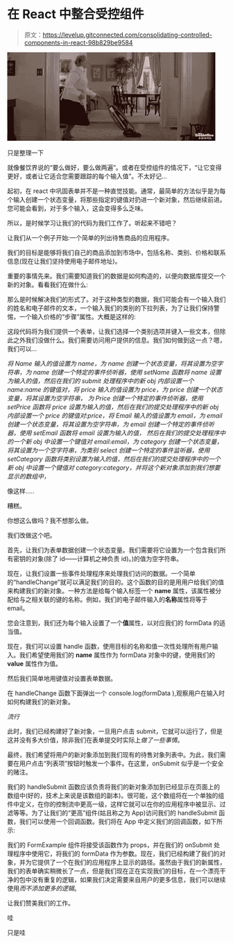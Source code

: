 # 在 React 中整合受控组件

> 原文：<https://levelup.gitconnected.com/consolidating-controlled-components-in-react-98b829be9584>

![](img/b4effe42c110a186b413bd5691a41ef6.png)

只是整理一下

就像餐饮界说的“要么做好，要么做两遍”。或者在受控组件的情况下，“让它变得更好，或者让它适合您需要跟踪的每个输入值”。不太好记…

起初，在 react 中巩固表单并不是一种直觉技能。通常，最简单的方法似乎是为每个输入创建一个状态变量，将那些指定的键值对扔进一个新对象，然后继续前进。您可能会看到，对于多个输入，这会变得多么乏味。

所以，是时候学习让我们的代码为我们工作了。听起来不错吧？

让我们从一个例子开始:一个简单的列出待售商品的应用程序。

我们的目标是能够将我们自己的商品添加到市场中，包括名称、类别、价格和联系信息(现在让我们坚持使用电子邮件地址)。

重要的事情先来。我们需要知道我们的数据是如何构造的，以便向数据库提交一个新的对象。看看我们在做什么:

那么是时候解决我们的形式了。对于这种类型的数据，我们可能会有一个输入我们的姓名和电子邮件的文本，一个输入我们的类别的下拉列表，为了让我们保持警惕，一个输入价格的“步骤”属性。大概是这样的:

这段代码将为我们提供一个表单，让我们选择一个类别选项并键入一些文本，但除此之外我们没做什么。我们需要访问用户提供的信息。我们如何做到这一点？嗯，我们可以…

*将 Name 输入的值设置为 name，为 name 创建一个状态变量，将其设置为空字符串，为 name 创建一个特定的事件侦听器，使用 setName 函数将 name 设置为输入的值，然后在我们的 submit 处理程序中的新 obj 内部设置一个 name:name 的键值对，将 price 输入的值设置为 price，为 price 创建一个状态变量，将其设置为空字符串， 为 Price 创建一个特定的事件侦听器，使用 setPrice 函数将 price 设置为输入的值，然后在我们的提交处理程序中的新 obj 内部设置一个 price 的键值对:price，将 Email 输入的值设置为 email，为 email 创建一个状态变量，将其设置为空字符串，为 email 创建一个特定的事件侦听器，使用 setEmail 函数将 email 设置为输入的值， 然后在我们的提交处理程序中的一个新 obj 中设置一个键值对 email:email，为 category 创建一个状态变量，将其设置为一个空字符串，为类别 select 创建一个特定的事件监听器，使用 setCategory 函数将类别设置为输入的值，然后在我们的提交处理程序中的一个新 obj 中设置一个键值对 category:category，并将这个新对象添加到我们想要显示的数组中，*

像这样…..

糟糕。

你想这么做吗？我不想那么做。

我们改做这个吧。

首先，让我们为表单数据创建一个状态变量。我们需要将它设置为一个包含我们所有密钥的对象(除了 id——计算机之神负责 id)。)的值为空字符串。

现在，让我们设置一些事件处理程序来处理我们访问的数据。一个简单的“handleChange”就可以满足我们的目的。这个函数的目的是用用户给我们的值来构建我们的新对象。一种方法是给每个输入标签一个 **name** 属性，该属性被分配给与之相关联的键的名称。例如，我们的电子邮件输入的**名称**属性将等于 email。

您会注意到，我们还为每个输入设置了一个**值**属性，以对应我们的 formData 的适当值。

现在，我们可以设置 handle 函数，使用目标的名称和值一次性处理所有用户输入。我们希望使用我们的 **name** 属性作为 formData 对象中的键，使用我们的 **value** 属性作为值。

然后我们简单地用键值对设置表单数据。

在 handleChange 函数下面弹出一个 console.log(formData ),观察用户在输入时如何构建我们的新对象。

*流行*

此时，我们已经构建好了新对象，一旦用户点击 submit，它就可以运行了，但是这并没有多大价值，除非我们在表单提交时实际上*做了一些事情*。

最终，我们希望将用户的新对象添加到我们现有的待售对象列表中。为此，我们需要在用户点击“列表项”按钮时触发一个事件。在这里，onSubmit 似乎是一个安全的赌注。

我们的 handleSubmit 函数应该负责将我们的新对象添加到已经显示在页面上的数组中(好的，技术上来说是该数组的副本)。很可能，这个数组将在一个单独的组件中定义，在你的控制流中更高一级，这样它就可以在你的应用程序中被显示、过滤等等。为了让我们的“更高”组件(姑且称之为 App)访问我们的 handleSubmit 函数，我们可以使用一个回调函数。我们将在 App 中定义我们的回调函数，如下所示:

我们的 FormExample 组件将接受该函数作为 props，并在我们的 onSubmit 处理程序中使用它，将我们的 formData 作为参数。现在，我们已经构建了我们的对象，并为它提供了一个在我们的应用程序上显示的路径。虽然由于我们的新属性，我们的表单确实稍微长了一点，但是我们现在正在实现我们的目标，在一个漂亮干净的包中没有重复的逻辑，如果我们决定需要来自用户的更多信息，我们可以继续使用*而不添加更多的逻辑*。

让我们赞美我们的工作。

哇

只是哇
